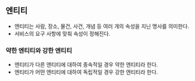 ## 엔티티

* 엔티티는 사람, 장소, 물건, 사건, 개념 등 여러 개의 속성을 지닌 명사를 의미한다.
* 서비스의 요구 사항에 맞춰 속성이 정해진다.

### 약한 엔티티와 강한 엔티티

* 엔티티가 다른 엔티티에 대하여 종속적일 경우 약한 엔티티라 한다.
* 엔티티가 어떤 엔티티에 대하여 독립적일 경우 강한 엔티티라 한다.